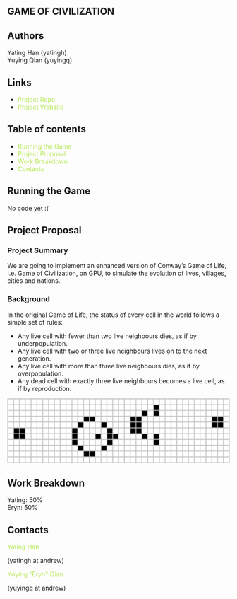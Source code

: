 <style type='text/css'>
a { 
  color: #b5e853; 
  text-decoration: none;
  }
a:hover { text-decoration: underline; }
</style>


## GAME OF CIVILIZATION

## Authors
Yating Han (yatingh)  
Yuying Qian (yuyingq)

## Links
- <a href="https://github.com/yatinghan/game_of_civilization"> Project Repo </a>  
- <a href="https://yatinghan.github.io/game_of_civilization"> Project Website </a>  

## Table of contents
- [Running the Game](#running_the_game)
- [Project Proposal](#project_proposal)
- [Work Breakdown](#work_breakdown)
- [Contacts](#contacts)

## Running the Game <a name="running_the_game"></a>
No code yet :(

## Project Proposal <a name="project_proposal"></a>

### Project Summary
We are going to implement an enhanced version of Conway’s Game of Life, i.e. Game of Civilization, on GPU, to simulate the evolution of lives, villages, cities and nations.  

### Background
In the original Game of Life, the status of every cell in the world follows a simple set of rules:
- Any live cell with fewer than two live neighbours dies, as if by underpopulation.
- Any live cell with two or three live neighbours lives on to the next generation.
- Any live cell with more than three live neighbours dies, as if by overpopulation.
- Any dead cell with exactly three live neighbours becomes a live cell, as if by reproduction.

![Orignal Game](images/original.png)

## Work Breakdown <a name="work_breakdown"></a>
Yating: 50%  
Eryn: 50% 


## Contacts <a name="contacts"></a>

<a href="https://github.com/yatinghan" >Yating Han</a> <p> (yatingh at andrew) </p> 
<a href="https://github.com/yatinghan"> Yuying "Eryn" Qian</a> <p> (yuyingq at andrew) </p>
